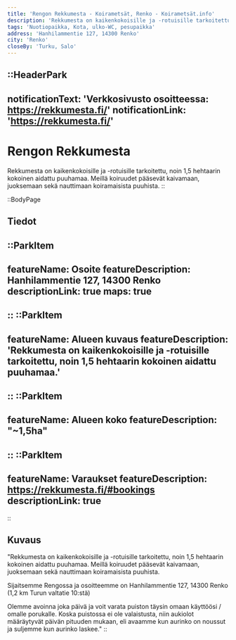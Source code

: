 ```yaml
---
title: 'Rengon Rekkumesta - Koirametsät, Renko - Koirametsät.info'
description: 'Rekkumesta on kaikenkokoisille ja -rotuisille tarkoitettu, noin 1,5 hehtaarin kokoinen aidattu puuhamaa. Meillä koiruudet pääsevät kaivamaan, juoksemaan sekä nauttimaan koiramaisista puuhista.'
tags: 'Nuotiopaikka, Kota, ulko-WC, pesupaikka'
address: 'Hanhilammentie 127, 14300 Renko'
city: 'Renko'
closeBy: 'Turku, Salo'
---
```


::HeaderPark
---
notificationText: 'Verkkosivusto osoitteessa: https://rekkumesta.fi/'
notificationLink: 'https://rekkumesta.fi/'
---
# Rengon Rekkumesta
Rekkumesta on kaikenkokoisille ja -rotuisille tarkoitettu, noin 1,5 hehtaarin kokoinen aidattu puuhamaa. Meillä koiruudet pääsevät kaivamaan, juoksemaan sekä nauttimaan koiramaisista puuhista.
::

::BodyPage
## Tiedot
::ParkItem
---
featureName: Osoite
featureDescription: Hanhilammentie 127, 14300 Renko
descriptionLink: true
maps: true
---
::
::ParkItem
---
featureName: Alueen kuvaus
featureDescription: 'Rekkumesta on kaikenkokoisille ja -rotuisille tarkoitettu, noin 1,5 hehtaarin kokoinen aidattu puuhamaa.'
---
::
::ParkItem
---
featureName: Alueen koko
featureDescription: "~1,5ha"
---
::
::ParkItem
---
featureName: Varaukset
featureDescription: https://rekkumesta.fi/#bookings
descriptionLink: true
---
::
## Kuvaus

"Rekkumesta on kaikenkokoisille ja -rotuisille tarkoitettu, noin 1,5 hehtaarin kokoinen aidattu puuhamaa. Meillä koiruudet pääsevät kaivamaan, juoksemaan sekä nauttimaan koiramaisista puuhista.

Sijaitsemme Rengossa ja osoitteemme on Hanhilammentie 127, 14300 Renko (1,2 km Turun valtatie 10:stä)

Olemme avoinna joka päivä ja voit varata puiston täysin omaan käyttöösi /  omalle porukalle.
Koska puistossa ei ole valaistusta, niin aukiolot määräytyvät päivän pituuden mukaan, eli avaamme kun aurinko on noussut ja suljemme kun aurinko laskee."
::